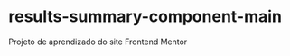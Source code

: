 # results-summary-component-main
 Projeto de aprendizado do site Frontend Mentor

<a href="https://thiagohenriquelinhares.github.io/results-summary-component-main/results-summary-component-main/index.html">